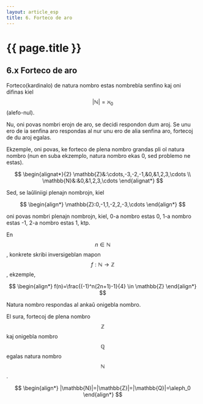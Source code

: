 ```yaml
---
layout: article_esp
title: 6. Forteco de aro
---
```


# {{ page.title }}
  
## 6.x Forteco de aro  
Forteco(kardinalo) de natura nombro estas nombrebla senfino kaj oni difinas kiel $$|\mathbb{N}|=\aleph_0 $$(alefo-nul).  
  
Nu, oni povas nombri erojn de aro, se decidi respondon dum aroj. Se unu ero de ia senfina aro respondas al nur unu ero de alia senfina aro, fortecoj de du aroj egalas.  
  
Ekzemple, oni povas, ke forteco de plena nombro grandas pli ol natura nombro (nun en suba ekzemplo, natura nombro ekas 0, sed problemo ne estas).  
  
$$
\begin{alignat*}{2}
\mathbb{Z}&:\cdots,-3,-2,-1,&0,&1,2,3,\cdots \\
\mathbb{N}&:&0,&1,2,3,\cdots
\end{alignat*}
$$  
  
Sed, se laǔliniigi plenajn nombrojn, kiel  
  
$$
\begin{align*}
\mathbb{Z}:0,-1,1,-2,2,-3,\cdots
\end{align*}
$$  
  
oni povas nombri plenajn nombrojn, kiel, 0-a nombro estas 0, 1-a nombro estas -1, 2-a nombro estas 1, ktp.  
  
En $$n\in\mathbb{N}$$, konkrete skribi inversigeblan mapon $$f:\mathbb{N}\to\mathbb{Z}$$, ekzemple,  
  
$$
\begin{align*}
f(n)=\frac{(-1)^n(2n+1)-1}{4} \in \mathbb{Z}
\end{align*}
$$
  
Natura nombro respondas al ankaǔ onigebla nombro.  
  
El sura, fortecoj de plena nombro $$ \mathbb{Z} $$ kaj onigebla nombro $$ \mathbb{Q} $$ egalas natura nombro $$ \mathbb{N} $$ .  
  
$$
\begin{align*}
|\mathbb{N}|=|\mathbb{Z}|=|\mathbb{Q}|=\aleph_0
\end{align*}
$$
  
<!--
参考文献
テキスト　理系の数学6 位相空間
琴葉姉妹の数学キソ論
-->